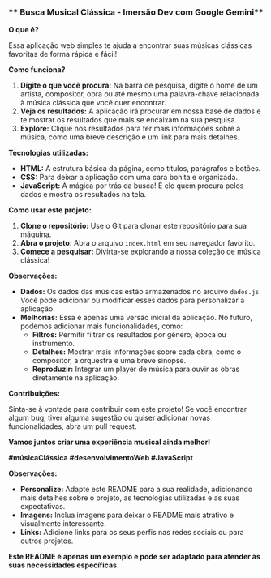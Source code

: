 ### ** Busca Musical Clássica - Imersão Dev com Google Gemini**

**O que é?**

Essa aplicação web simples te ajuda a encontrar suas músicas clássicas favoritas de forma rápida e fácil! 

**Como funciona?**

1. **Digite o que você procura:** Na barra de pesquisa, digite o nome de um artista, compositor, obra ou até mesmo uma palavra-chave relacionada à música clássica que você quer encontrar.
2. **Veja os resultados:** A aplicação irá procurar em nossa base de dados e te mostrar os resultados que mais se encaixam na sua pesquisa.
3. **Explore:** Clique nos resultados para ter mais informações sobre a música, como uma breve descrição e um link para mais detalhes.

**Tecnologias utilizadas:**

* **HTML:** A estrutura básica da página, como títulos, parágrafos e botões.
* **CSS:** Para deixar a aplicação com uma cara bonita e organizada.
* **JavaScript:** A mágica por trás da busca! É ele quem procura pelos dados e mostra os resultados na tela.

**Como usar este projeto:**

1. **Clone o repositório:** Use o Git para clonar este repositório para sua máquina.
2. **Abra o projeto:** Abra o arquivo `index.html` em seu navegador favorito.
3. **Comece a pesquisar:** Divirta-se explorando a nossa coleção de música clássica!

**Observações:**

* **Dados:** Os dados das músicas estão armazenados no arquivo `dados.js`. Você pode adicionar ou modificar esses dados para personalizar a aplicação.
* **Melhorias:** Essa é apenas uma versão inicial da aplicação. No futuro, podemos adicionar mais funcionalidades, como:
    * **Filtros:** Permitir filtrar os resultados por gênero, época ou instrumento.
    * **Detalhes:** Mostrar mais informações sobre cada obra, como o compositor, a orquestra e uma breve sinopse.
    * **Reproduzir:** Integrar um player de música para ouvir as obras diretamente na aplicação.

**Contribuições:**

Sinta-se à vontade para contribuir com este projeto! Se você encontrar algum bug, tiver alguma sugestão ou quiser adicionar novas funcionalidades, abra um pull request.

**Vamos juntos criar uma experiência musical ainda melhor!** 

**#músicaClássica #desenvolvimentoWeb #JavaScript**

**Observações:**

* **Personalize:** Adapte este README para a sua realidade, adicionando mais detalhes sobre o projeto, as tecnologias utilizadas e as suas expectativas.
* **Imagens:** Inclua imagens para deixar o README mais atrativo e visualmente interessante.
* **Links:** Adicione links para os seus perfis nas redes sociais ou para outros projetos.

**Este README é apenas um exemplo e pode ser adaptado para atender às suas necessidades específicas.**
